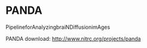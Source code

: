 # PANDA
PipelineforAnalyzingbraiNDiffusionimAges

PANDA download: http://www.nitrc.org/projects/panda
